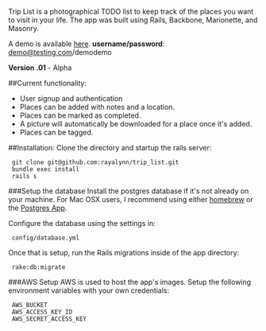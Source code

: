 Trip List is a photographical TODO list to keep track of the places you want
to visit in your life. The app was built using Rails, Backbone, Marionette,
and Masonry.

A demo is available [here](http://triplist.heroku.com).
**username/password**: demo@testing.com/demodemo

**Version .01** - Alpha

##Current functionality:
* User signup and authentication
* Places can be added with notes and a location.
* Places can be marked as completed.
* A picture will automatically be downloaded for a place once it's added.
* Places can be tagged.

##Installation:
Clone the directory and startup the rails server:

     git clone git@github.com:rayalynn/trip_list.git
     bundle exec install
     rails s

###Setup the database
Install the postgres database if it's not already on your machine.
For Mac OSX users, I recommend using either [homebrew](http://mxcl.github.com/homebrew/)
or the [Postgres App](http://postgresapp.com/).

Configure the database using the settings in:

     config/database.yml

Once that is setup, run the Rails migrations inside of the app directory:

     rake:db:migrate

###AWS Setup
AWS is used to host the app's images. Setup the following environment
variables with your own credentials:

     AWS_BUCKET
     AWS_ACCESS_KEY_ID
     AWS_SECRET_ACCESS_KEY
